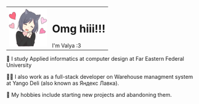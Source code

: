 <table>
  <tr>
    <td>
      <img src="./me.webp" style="width: 100px; height: 100px;">
    </td>
    <td>
      <h1>Omg hiii!!!</h1>
      I'm Valya :3
    </td>
  </tr>
</table>


📝 I study Applied informatics at computer design at Far Eastern Federal University 

👩‍💻 I also work as a full-stack developer on Warehouse managment system at Yango Deli (also known as Яндекс Лавка).

💖 My hobbies include starting new projects and abandoning them.
